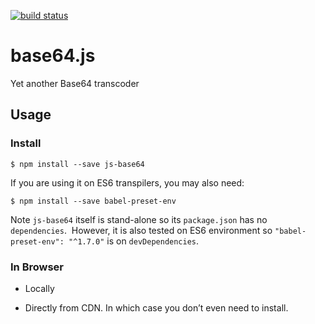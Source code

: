 [![build status](https://secure.travis-ci.org/dankogai/js-base64.png)](http://travis-ci.org/dankogai/js-base64)

base64.js
=========

Yet another Base64 transcoder

Usage
-----

### Install

    $ npm install --save js-base64

If you are using it on ES6 transpilers, you may also need:

    $ npm install --save babel-preset-env

Note `js-base64` itself is stand-alone so its `package.json` has no `dependencies`.  However, it is also tested on ES6 environment so `"babel-preset-env": "^1.7.0"` is on `devDependencies`.

### In Browser

-   Locally

    <script src="base64.js"></script>

-   Directly from CDN. In which case you don’t even need to install.

    <!-- the latest -->
    <script src="https://cdn.jsdelivr.net/npm/js-base64/base64.min.js">

    <!-- with version fixed -->
    <script src="https://cdn.jsdelivr.net/npm/js-base64@2.6.4/base64.min.js">

### node.js

    var Base64 = require('js-base64').Base64;

es6+
----

    import { Base64 } from 'js-base64';

SYNOPSIS
--------

    Base64.encode('dankogai'); // ZGFua29nYWk=
    Base64.btoa(  'dankogai'); // ZGFua29nYWk=
    Base64.fromUint8Array(     // ZGFua29nYWk=
        new Uint8Array([100,97,110,107,111,103,97,105])
    );
    Base64.fromUint8Array(     // ZGFua29nYW which is URI safe
        new Uint8Array([100,97,110,107,111,103,97,105]), true
    );
    Base64.encode(   '小飼弾'); // 5bCP6aO85by+
    Base64.encodeURI('小飼弾'); // 5bCP6aO85by- which equals to Base64.encode('小飼弾', true)
    Base64.btoa(     '小飼弾'); // raises exception 

    Base64.decode('ZGFua29nYWk=');  // dankogai
    Base64.atob(  'ZGFua29nYWk=');  // dankogai
    Base64.toUint8Array(            // new Uint8Array([100,97,110,107,111,103,97,105])
        'ZGFua29nYWk='
    );
    Base64.decode('5bCP6aO85by+');  // 小飼弾
    // note .decodeURI() is unnecessary since it accepts both flavors
    Base64.decode('5bCP6aO85by-');  // 小飼弾
    Base64.atob(  '5bCP6aO85by+');  // 'å°é£¼å¼¾' which is nonsense

### String Extension for ES5

    if (Base64.extendString) {
        // you have to explicitly extend String.prototype
        Base64.extendString();
        // once extended, you can do the following
        'dankogai'.toBase64();        // ZGFua29nYWk=
        '小飼弾'.toBase64();           // 5bCP6aO85by+
        '小飼弾'.toBase64(true);       // 5bCP6aO85by-
        '小飼弾'.toBase64URI();        // 5bCP6aO85by-
        'ZGFua29nYWk='.fromBase64();  // dankogai
        '5bCP6aO85by+'.fromBase64();  // 小飼弾
        '5bCP6aO85by-'.fromBase64();  // 小飼弾
    }

### TypeScript

TypeScript 2.0 type definition was added to the [DefinitelyTyped repository](https://github.com/DefinitelyTyped/DefinitelyTyped).

    $ npm install --save @types/js-base64

`.decode()` vs `.atob` (and `.encode()` vs `btoa()`)
----------------------------------------------------

Suppose you have:

    var pngBase64 = 
      "iVBORw0KGgoAAAANSUhEUgAAAAEAAAABCAQAAAC1HAwCAAAAC0lEQVR42mNkYAAAAAYAAjCB0C8AAAAASUVORK5CYII=";

Which is a Base64-encoded 1x1 transparent PNG, **DO NOT USE** `Base64.decode(pngBase64)`.  Use `Base64.atob(pngBase64)` instead.  `Base64.decode()` decodes to UTF-8 string while `Base64.atob()` decodes to bytes, which is compatible to browser built-in `atob()` (Which is absent in node.js).  The same rule applies to the opposite direction.

SEE ALSO
--------

-   http://en.wikipedia.org/wiki/Base64

